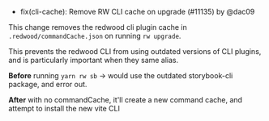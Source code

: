 - fix(cli-cache): Remove RW CLI cache on upgrade (#11135) by @dac09

This change removes the redwood cli plugin cache in `.redwood/commandCache.json` on running `rw upgrade`. 

This prevents the redwood CLI from using outdated versions of CLI plugins, and is particularly important when they same alias.

**Before**
running `yarn rw sb` -> would use the outdated storybook-cli package, and error out.

**After**
with no commandCache, it'll create a new command cache, and attempt to install the new vite CLI
